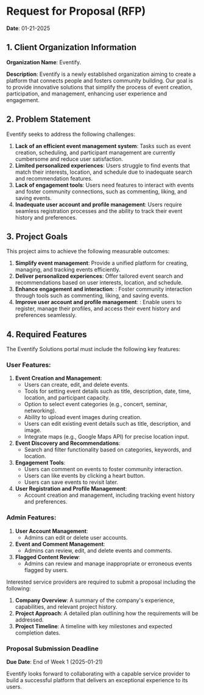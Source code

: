 # Request for Proposal (RFP)

**Date**: 01-21-2025

## 1. Client Organization Information
**Organization Name**: Eventify.
  
**Description**: Eventify is a newly established organization aiming to create a platform that connects people and fosters community building. Our goal is to provide innovative solutions that simplify the process of event creation, participation, and management, enhancing user experience and engagement.


## 2. Problem Statement
Eventify seeks to address the following challenges:

1. **Lack of an efficient event management system**: Tasks such as event creation, scheduling, and participant management are currently cumbersome and reduce user satisfaction.
2. **Limited personalized experiences**: Users struggle to find events that match their interests, location, and schedule due to inadequate search and recommendation features.
3. **Lack of engagement tools**: Users need features to interact with events and foster community connections, such as commenting, liking, and saving events.
4. **Inadequate user account and profile management**: Users require seamless registration processes and the ability to track their event history and preferences.

## 3. Project Goals
This project aims to achieve the following measurable outcomes:

1. **Simplify event management**: Provide a unified platform for creating, managing, and tracking events efficiently.
2. **Deliver personalized experiences**: Offer tailored event search and recommendations based on user interests, location, and schedule.
3. **Enhance engagement and interaction**: : Foster community interaction through tools such as commenting, liking, and saving events.
4. **Improve user account and profile management**: : Enable users to register, manage their profiles, and access their event history and preferences seamlessly.


## 4. Required Features
The Eventify Solutions portal must include the following key features:

### User Features:
1. **Event Creation and Management**:
   - Users can create, edit, and delete events.
   - Tools for setting event details such as title, description, date, time, location, and participant capacity.
   - Option to select event categories (e.g., concert, seminar, networking).
   - Ability to upload event images during creation.
   - Users can edit existing event details such as title, description, and image.
   - Integrate maps (e.g., Google Maps API) for precise location input.
2. **Event Discovery and Recommendations**:
   - Search and filter functionality based on categories, keywords, and location.
3. **Engagement Tools**:
   - Users can comment on events to foster community interaction.
   - Users can like events by clicking a heart button.
   - Users can save events to revisit later.
4. **User Registration and Profile Management**:
   - Account creation and management, including tracking event history and preferences.

### Admin Features:
1. **User Account Management**:
   - Admins can edit or delete user accounts.
2. **Event and Comment Management**:
   - Admins can review, edit, and delete events and comments.
3. **Flagged Content Review**:
   - Admins can review and manage inappropriate or erroneous events flagged by users.

Interested service providers are required to submit a proposal including the following:

1. **Company Overview**: A summary of the company's experience, capabilities, and relevant project history.
2. **Project Approach**: A detailed plan outlining how the requirements will be addressed.
3. **Project Timeline**: A timeline with key milestones and expected completion dates.

### Proposal Submission Deadline
**Due Date**: End of Week 1 (2025-01-21)

Eventify looks forward to collaborating with a capable service provider to build a successful platform that delivers an exceptional experience to its users.